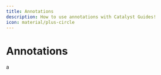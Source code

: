```yaml
---
title: Annotations
description: How to use annotations with Catalyst Guides!
icon: material/plus-circle
---
```


# Annotations

a
